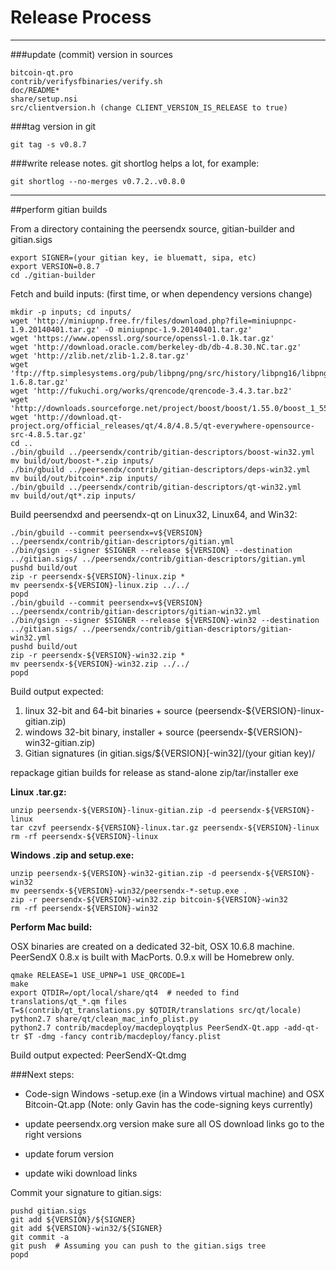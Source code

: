 Release Process
====================

* * *

###update (commit) version in sources


	bitcoin-qt.pro
	contrib/verifysfbinaries/verify.sh
	doc/README*
	share/setup.nsi
	src/clientversion.h (change CLIENT_VERSION_IS_RELEASE to true)

###tag version in git

	git tag -s v0.8.7

###write release notes. git shortlog helps a lot, for example:

	git shortlog --no-merges v0.7.2..v0.8.0

* * *

##perform gitian builds

 From a directory containing the peersendx source, gitian-builder and gitian.sigs
  
	export SIGNER=(your gitian key, ie bluematt, sipa, etc)
	export VERSION=0.8.7
	cd ./gitian-builder

 Fetch and build inputs: (first time, or when dependency versions change)

	mkdir -p inputs; cd inputs/
	wget 'http://miniupnp.free.fr/files/download.php?file=miniupnpc-1.9.20140401.tar.gz' -O miniupnpc-1.9.20140401.tar.gz'
	wget 'https://www.openssl.org/source/openssl-1.0.1k.tar.gz'
	wget 'http://download.oracle.com/berkeley-db/db-4.8.30.NC.tar.gz'
	wget 'http://zlib.net/zlib-1.2.8.tar.gz'
	wget 'ftp://ftp.simplesystems.org/pub/libpng/png/src/history/libpng16/libpng-1.6.8.tar.gz'
	wget 'http://fukuchi.org/works/qrencode/qrencode-3.4.3.tar.bz2'
	wget 'http://downloads.sourceforge.net/project/boost/boost/1.55.0/boost_1_55_0.tar.bz2'
	wget 'http://download.qt-project.org/official_releases/qt/4.8/4.8.5/qt-everywhere-opensource-src-4.8.5.tar.gz'
	cd ..
	./bin/gbuild ../peersendx/contrib/gitian-descriptors/boost-win32.yml
	mv build/out/boost-*.zip inputs/
	./bin/gbuild ../peersendx/contrib/gitian-descriptors/deps-win32.yml
	mv build/out/bitcoin*.zip inputs/
	./bin/gbuild ../peersendx/contrib/gitian-descriptors/qt-win32.yml
	mv build/out/qt*.zip inputs/

 Build peersendxd and peersendx-qt on Linux32, Linux64, and Win32:
  
	./bin/gbuild --commit peersendx=v${VERSION} ../peersendx/contrib/gitian-descriptors/gitian.yml
	./bin/gsign --signer $SIGNER --release ${VERSION} --destination ../gitian.sigs/ ../peersendx/contrib/gitian-descriptors/gitian.yml
	pushd build/out
	zip -r peersendx-${VERSION}-linux.zip *
	mv peersendx-${VERSION}-linux.zip ../../
	popd
	./bin/gbuild --commit peersendx=v${VERSION} ../peersendx/contrib/gitian-descriptors/gitian-win32.yml
	./bin/gsign --signer $SIGNER --release ${VERSION}-win32 --destination ../gitian.sigs/ ../peersendx/contrib/gitian-descriptors/gitian-win32.yml
	pushd build/out
	zip -r peersendx-${VERSION}-win32.zip *
	mv peersendx-${VERSION}-win32.zip ../../
	popd

  Build output expected:

  1. linux 32-bit and 64-bit binaries + source (peersendx-${VERSION}-linux-gitian.zip)
  2. windows 32-bit binary, installer + source (peersendx-${VERSION}-win32-gitian.zip)
  3. Gitian signatures (in gitian.sigs/${VERSION}[-win32]/(your gitian key)/

repackage gitian builds for release as stand-alone zip/tar/installer exe

**Linux .tar.gz:**

	unzip peersendx-${VERSION}-linux-gitian.zip -d peersendx-${VERSION}-linux
	tar czvf peersendx-${VERSION}-linux.tar.gz peersendx-${VERSION}-linux
	rm -rf peersendx-${VERSION}-linux

**Windows .zip and setup.exe:**

	unzip peersendx-${VERSION}-win32-gitian.zip -d peersendx-${VERSION}-win32
	mv peersendx-${VERSION}-win32/peersendx-*-setup.exe .
	zip -r peersendx-${VERSION}-win32.zip bitcoin-${VERSION}-win32
	rm -rf peersendx-${VERSION}-win32

**Perform Mac build:**

  OSX binaries are created on a dedicated 32-bit, OSX 10.6.8 machine.
  PeerSendX 0.8.x is built with MacPorts.  0.9.x will be Homebrew only.

	qmake RELEASE=1 USE_UPNP=1 USE_QRCODE=1
	make
	export QTDIR=/opt/local/share/qt4  # needed to find translations/qt_*.qm files
	T=$(contrib/qt_translations.py $QTDIR/translations src/qt/locale)
	python2.7 share/qt/clean_mac_info_plist.py
	python2.7 contrib/macdeploy/macdeployqtplus PeerSendX-Qt.app -add-qt-tr $T -dmg -fancy contrib/macdeploy/fancy.plist

 Build output expected: PeerSendX-Qt.dmg

###Next steps:

* Code-sign Windows -setup.exe (in a Windows virtual machine) and
  OSX Bitcoin-Qt.app (Note: only Gavin has the code-signing keys currently)

* update peersendx.org version
  make sure all OS download links go to the right versions

* update forum version

* update wiki download links

Commit your signature to gitian.sigs:

	pushd gitian.sigs
	git add ${VERSION}/${SIGNER}
	git add ${VERSION}-win32/${SIGNER}
	git commit -a
	git push  # Assuming you can push to the gitian.sigs tree
	popd

